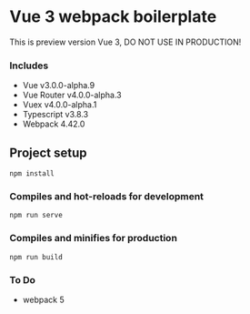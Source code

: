 # Vue 3 webpack boilerplate

This is preview version Vue 3, DO NOT USE IN PRODUCTION!

### Includes

- Vue v3.0.0-alpha.9
- Vue Router v4.0.0-alpha.3
- Vuex v4.0.0-alpha.1
- Typescript v3.8.3
- Webpack 4.42.0


## Project setup
```
npm install
```

### Compiles and hot-reloads for development
```
npm run serve
```

### Compiles and minifies for production
```
npm run build
```

### To Do
- webpack 5
